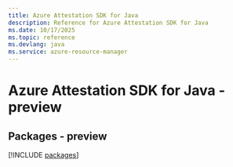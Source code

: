 ```yaml
---
title: Azure Attestation SDK for Java
description: Reference for Azure Attestation SDK for Java
ms.date: 10/17/2025
ms.topic: reference
ms.devlang: java
ms.service: azure-resource-manager
---
```

# Azure Attestation SDK for Java - preview
## Packages - preview
[!INCLUDE [packages](attestation-index.md)]